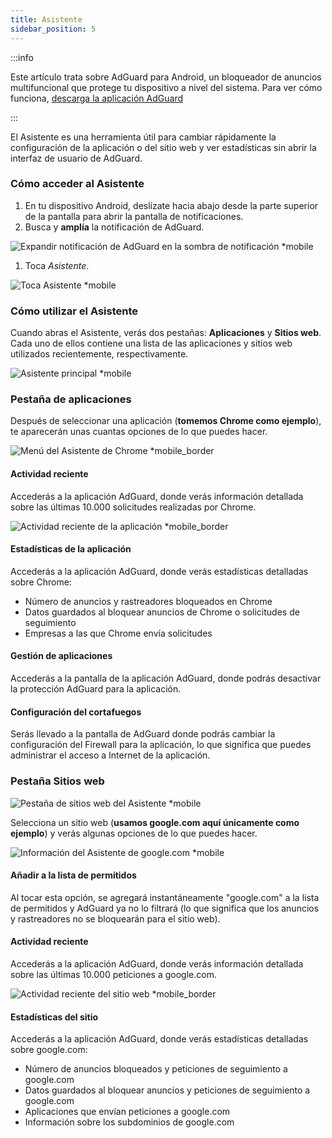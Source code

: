 ```yaml
---
title: Asistente
sidebar_position: 5
---
```


:::info

Este artículo trata sobre AdGuard para Android, un bloqueador de anuncios multifuncional que protege tu dispositivo a nivel del sistema. Para ver cómo funciona, [descarga la aplicación AdGuard](https://agrd.io/download-kb-adblock)

:::

El Asistente es una herramienta útil para cambiar rápidamente la configuración de la aplicación o del sitio web y ver estadísticas sin abrir la interfaz de usuario de AdGuard.

### Cómo acceder al Asistente

1. En tu dispositivo Android, deslízate hacia abajo desde la parte superior de la pantalla para abrir la pantalla de notificaciones.
2. Busca y **amplía** la notificación de AdGuard.

![Expandir notificación de AdGuard en la sombra de notificación \*mobile](https://cdn.adtidy.org/blog/new/jkksbhassistant-shade.png)

1. Toca _Asistente_.

![Toca Asistente \*mobile](https://cdn.adtidy.org/blog/new/1qvlhassistant-tap-assistant.jpg)

### Cómo utilizar el Asistente

Cuando abras el Asistente, verás dos pestañas: **Aplicaciones** y **Sitios web**. Cada uno de ellos contiene una lista de las aplicaciones y sitios web utilizados recientemente, respectivamente.

![Asistente principal \*mobile](https://cdn.adtidy.org/blog/new/i5mljAssistant-main.jpg)

### Pestaña de aplicaciones

Después de seleccionar una aplicación (**tomemos Chrome como ejemplo**), te aparecerán unas cuantas opciones de lo que puedes hacer.

![Menú del Asistente de Chrome \*mobile\_border](https://cdn.adtidy.org/blog/new/e1sr4Chrome-assistant.jpg)

#### Actividad reciente

Accederás a la aplicación AdGuard, donde verás información detallada sobre las últimas 10.000 solicitudes realizadas por Chrome.

![Actividad reciente de la aplicación \*mobile\_border](https://cdn.adtidy.org/blog/new/66hpechrome-recent-activity.png)

#### Estadísticas de la aplicación

Accederás a la aplicación AdGuard, donde verás estadísticas detalladas sobre Chrome:

- Número de anuncios y rastreadores bloqueados en Chrome
- Datos guardados al bloquear anuncios de Chrome o solicitudes de seguimiento
- Empresas a las que Chrome envía solicitudes

#### Gestión de aplicaciones

Accederás a la pantalla de la aplicación AdGuard, donde podrás desactivar la protección AdGuard para la aplicación.

#### Configuración del cortafuegos

Serás llevado a la pantalla de AdGuard donde podrás cambiar la configuración del Firewall para la aplicación, lo que significa que puedes administrar el acceso a Internet de la aplicación.

### Pestaña Sitios web

![Pestaña de sitios web del Asistente \*mobile](https://cdn.adtidy.org/blog/new/74y9rAssistant-websites.jpg)

Selecciona un sitio web (**usamos google.com aquí únicamente como ejemplo**) y verás algunas opciones de lo que puedes hacer.

![Información del Asistente de google.com \*mobile](https://cdn.adtidy.org/blog/new/tht0tgoogle-com-assistant.jpg)

#### Añadir a la lista de permitidos

Al tocar esta opción, se agregará instantáneamente "google.com" a la lista de permitidos y AdGuard ya no lo filtrará (lo que significa que los anuncios y rastreadores no se bloquearán para el sitio web).

#### Actividad reciente

Accederás a la aplicación AdGuard, donde verás información detallada sobre las últimas 10.000 peticiones a google.com.

![Actividad reciente del sitio web \*mobile\_border](https://cdn.adtidy.org/blog/new/xq7f3assistant-website-recent-activity.png)

#### Estadísticas del sitio

Accederás a la aplicación AdGuard, donde verás estadísticas detalladas sobre google.com:

- Número de anuncios bloqueados y peticiones de seguimiento a google.com
- Datos guardados al bloquear anuncios y peticiones de seguimiento a google.com
- Aplicaciones que envían peticiones a google.com
- Información sobre los subdominios de google.com
